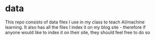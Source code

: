 # data

This repo consists of data files I use in my class to teach AI/machine learning.
It also has all the files I index it on my blog site - therefore if anyone would like to 
index it on their site, they should feel free to do so
